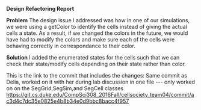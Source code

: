 **Design Refactoring Report**
 
 **Problem**
 The design issue I addressed was how in one of our simulations, we were using a getColor to identify the cells instead of giving the actual cells a state. As a result, if we changed the colors in the future, we would have had to modify the colors and make sure
 each of the cells were behaving correctly in correspondance to their color. 
 
 **Solution**
 I added the enumerated states for the cells such that we can check their state/modify cells depending on their state rather than color. 
 
 This is the link to the commit that includes the changes: 
 Same commit as Delia, worked on it with her during lab discussion in one file --- only worked on on the SegGrid,SegSim,and SegCell classes
 https://git.cs.duke.edu/CompSci308_2016Fall/cellsociety_team04/commit/ac3d4c7dc35e0825e4b8b34e0d9bbc8bacc4f957
